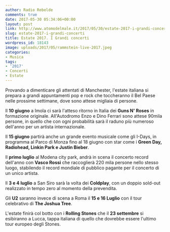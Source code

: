 ```yaml
---
author: Radio Rebelde
comments: true
date: 2017-05-30 05:34:06+00:00
layout: post
link: http://www.atomodelmale.it/2017/05/30/estate-2017-i-grandi-concerti/
slug: estate-2017-i-grandi-concerti
title: Estate 2017. I Grandi concerti
wordpress_id: 18143
image: uploads/2017/05/rammstein-live-2017.jpeg
categories:
- Musica
tags:
- '2017'
- Concerti
- Estate
---
```


Provando a dimenticare gli attentati di Manchester, l'estate italiana si prepara a grandi appuntamenti pop e rock che toccheranno il Bel Paese nelle prossime settimane, dove sono attese migliaia di persone.

Il **10 giugno** a Imola ci sarà l'atteso ritorno in Italia dei **Guns N' Roses** in formazione originale. All'Autodromo Enzo e Dino Ferrari sono attese 90mila persone, in quello che con ogni probabilità sarà il raduno più numeroso dell'anno per un artista internazionale.

Il **15 giugno** partirà anche un grande evento musicale come gli I-Days, in programma al Parco di Monza fino al 18 giugno con star come i **Green Day, Radiohead, Linkin Park e Justin Bieber**.

Il **primo luglio** al Modena city park, andrà in scena il concerto record dell'anno con **Vasco Rossi** che raccoglierà 220 mila persone nello stesso luogo, stabilendo il record mondiale di pubblico pagante per il concerto di un unico artista.

Il **3 e 4 luglio** a San Siro sarà la volta dei **Coldplay**, con un doppio sold-out realizzato in tempo zero al momento della prevendita.

Gli **U2** saranno invece di scena a Roma il **15 e 16 Luglio** con il tour celebrativo di **The Joshua Tree**.

L'estate finirà col botto con i **Rolling Stones** che il **23 settembre** si esibiranno a Lucca, tappa italiana di quello che dovrebbe essere l'ultimo tour europeo degli Stones.
